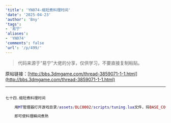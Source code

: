 ```yaml
---
'title': 'YN074-缩短煮料理时间'
'date': '2025-04-23'
'author': 'Bny'
'tags':
- '易宁'
'aliases':
- 'YN074'
'comments': false
'url': '/p/499/'
---
```


> 代码来源于“易宁”大佬的分享，仅供学习，不要直接复制粘贴。

原帖链接：[http://bbs.3dmgame.com/thread-3859071-1-1.html](http://bbs.3dmgame.com/thread-3859071-1-1.html)

---

```lua  

七十四.缩短煮料理时间

	用MT管理器打开游戏目录/assets/DLC0002/scripts/tuning.lua文件，将BASE_COOK_TIME = night_time*.3333,替换为BASE_COOK_TIME = seg_time*.01,

	即可使料理瞬间煮熟

```  


